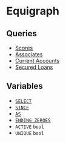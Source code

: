 # Equigraph

## Queries

- [Scores](https://github.com/Wildhoney/Equigraph/tree/main/src/queries/scores)
- [Associates](https://github.com/Wildhoney/Equigraph/tree/main/src/queries/associates)
- [Current Accounts](https://github.com/Wildhoney/Equigraph/tree/main/src/queries/current_accounts)
- [Secured Loans](https://github.com/Wildhoney/Equigraph/tree/main/src/queries/secured_loans)

## Variables

* [`SELECT`](https://github.com/Wildhoney/Equigraph/blob/main/src/objects/input.rs#L4-L8)
* [`SINCE`](https://github.com/Wildhoney/Equigraph/blob/main/src/objects/input.rs#L11-L16)
* [`AS`](https://docs.rs/chrono/latest/chrono/format/strftime/index.html)
* [`ENDING_ZEROES`](https://github.com/Wildhoney/Equigraph/blob/main/src/objects/input.rs#L22-L25)
* `ACTIVE` `bool`
* `UNIQUE` `bool`

